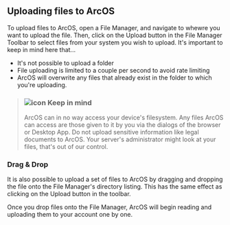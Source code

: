 ## Uploading files to ArcOS

To upload files to ArcOS, open a File Manager, and navigate to whewre you want to upload the file. Then, click on the Upload button in the File Manager Toolbar to select files from your system you wish to upload. It's important to keep in mind here that...

- It's not possible to upload a folder
- File uploading is limited to a couple per second to avoid rate limiting
- ArcOS will overwrite any files that already exist in the folder to which you're uploading.

> ### ![icon](#WarningIcon) **Keep in mind**
>
> ArcOS can in no way access your device's filesystem. Any files ArcOS can access are those given to it by you via the dialogs of the browser or Desktop App. Do not upload sensitive information like legal documents to ArcOS. Your server's administrator might look at your files, that's out of our control.

### Drag & Drop

It is also possible to upload a set of files to ArcOS by dragging and dropping the file onto the File Manager's directory listing. This has the same effect as clicking on the Upload button in the toolbar.

Once you drop files onto the File Manager, ArcOS will begin reading and uploading them to your account one by one.
